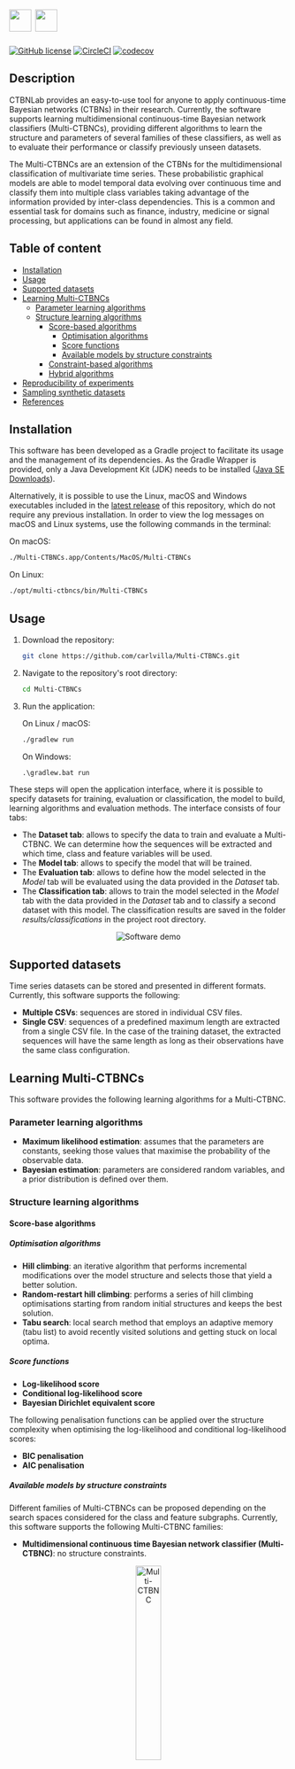 # <img src="./imgs/logo_ctbnlab.png" height="40"> <a href="http://cig.fi.upm.es"> <img src="./imgs/logo_CIG.png" height="40"> </a>
[![GitHub license](https://img.shields.io/badge/license-MIT-blue.svg)](https://github.com/carlvilla/Multi-CTBNCs_private/blob/master/LICENSE) [![CircleCI](https://dl.circleci.com/status-badge/img/gh/carlvilla/Multi-CTBNCs/tree/master.svg?style=svg)](https://dl.circleci.com/status-badge/redirect/gh/carlvilla/Multi-CTBNCs/tree/master) [![codecov](https://codecov.io/gh/carlvilla/Multi-CTBNCs/branch/master/graph/badge.svg?token=AUSYPO6JYQ)](https://codecov.io/gh/carlvilla/Multi-CTBNCs)

## Description

CTBNLab provides an easy-to-use tool for anyone to apply continuous-time Bayesian networks (CTBNs) in their research. Currently, the software supports learning multidimensional continuous-time Bayesian network classifiers (Multi-CTBNCs), providing different algorithms to learn the structure and parameters of several families of these classifiers, as well as to evaluate their performance or classify previously unseen datasets.

The Multi-CTBNCs are an extension of the CTBNs for the multidimensional classification of multivariate time series. These probabilistic graphical models are able to model temporal data evolving over continuous time and classify them into multiple class variables taking advantage of the information provided by inter-class dependencies. This is a common and essential task for domains such as finance, industry, medicine or signal processing, but applications can be found in almost any field.

## Table of content

- [Installation](#installation)
- [Usage](#usage)
- [Supported datasets](#supported-datasets)
- [Learning Multi-CTBNCs](#learning-multi-ctbncs)
    - [Parameter learning algorithms](#parameter-learning-algorithms)
    - [Structure learning algorithms](#structure-learning-algorithms)
        - [Score-based algorithms](score-based-algorithms)
            - [Optimisation algorithms](#optimisation-algorithms)
            - [Score functions](#score-functions)
            - [Available models by structure constraints](#available-models-by-structure-constraints)
        - [Constraint-based algorithms](#constraint-based-algorithms)
        - [Hybrid algorithms](hybrid-algorithms)
- [Reproducibility of experiments](#reproducibility-of-experiments)
- [Sampling synthetic datasets](#sampling-synthetic-datasets)
- [References](#references)

## Installation
This software has been developed as a Gradle project to facilitate its usage and the management of its dependencies. As the Gradle Wrapper is provided, only a Java Development Kit (JDK) needs to be installed ([Java SE Downloads](https://www.oracle.com/java/technologies/javase-downloads.html)).

Alternatively, it is possible to use the Linux, macOS and Windows executables included in the [latest release](https://github.com/carlvilla/Multi-CTBNCs/releases/latest) of this repository, which do not require any previous installation. In order to view the log messages on macOS and Linux systems, use the following commands in the terminal:

On macOS:
```sh
./Multi-CTBNCs.app/Contents/MacOS/Multi-CTBNCs
```
On Linux:
```bat
./opt/multi-ctbncs/bin/Multi-CTBNCs
```

## Usage

1. Download the repository:

    ```sh
    git clone https://github.com/carlvilla/Multi-CTBNCs.git
    ```
  
2. Navigate to the repository's root directory:

    ```sh
    cd Multi-CTBNCs
    ```

3. Run the application:

      On Linux / macOS:
      ```sh
      ./gradlew run
      ```
      On Windows:
      ```bat
      .\gradlew.bat run
      ```
  

These steps will open the application interface, where it is possible to specify datasets for training, evaluation or classification, the model to build, learning algorithms and evaluation methods. The interface consists of four tabs:

* The **Dataset tab**: allows to specify the data to train and evaluate a Multi-CTBNC. We can determine how the sequences will be extracted and which time, class and feature variables will be used.
* The **Model tab**: allows to specify the model that will be trained. 
* The **Evaluation tab**: allows to define how the model selected in the *Model* tab will be evaluated using the data provided in the *Dataset* tab.
* The **Classification tab**: allows to train the model selected in the *Model* tab with the data provided in the *Dataset* tab and to classify a second dataset with this model. The classification results are saved in the folder *results/classifications* in the project root directory.

<p align="center"><img src="./imgs/demo.gif" alt="Software demo" /></p>

## Supported datasets
Time series datasets can be stored and presented in different formats. Currently, this software supports the following:

* **Multiple CSVs**: sequences are stored in individual CSV files.
* **Single CSV**: sequences of a predefined maximum length are extracted from a single CSV file. In the case of the training dataset, the extracted sequences will have the same length as long as their observations have the same class configuration.

## Learning Multi-CTBNCs
This software provides the following learning algorithms for a Multi-CTBNC.
### Parameter learning algorithms
* **Maximum likelihood estimation**: assumes that the parameters are constants, seeking those values that maximise the probability of the observable data.
* **Bayesian estimation**: parameters are considered random variables, and a prior distribution is defined over them.

### Structure learning algorithms

#### Score-base algorithms

##### Optimisation algorithms
* **Hill climbing**: an iterative algorithm that performs incremental modifications over the model structure and selects those that yield a better solution.
* **Random-restart hill climbing**: performs a series of hill climbing optimisations starting from random initial structures and keeps the best solution.
* **Tabu search**: local search method that employs an adaptive memory (tabu list) to avoid recently visited solutions and getting stuck on local optima.

##### Score functions
* **Log-likelihood score**
* **Conditional log-likelihood score**
* **Bayesian Dirichlet equivalent score**

The following penalisation functions can be applied over the structure complexity when optimising the log-likelihood and conditional log-likelihood scores:

* **BIC penalisation**
* **AIC penalisation**

##### Available models by structure constraints

Different families of Multi-CTBNCs can be proposed depending on the search spaces considered for the class and feature subgraphs. Currently, this software supports the following Multi-CTBNC families:

* **Multidimensional continuous time Bayesian network classifier (Multi-CTBNC)**: no structure constraints.

<p align="center"> <img src="./imgs/Multi-CTBNC.png" width="30%" style="border-radius: 3%;" alt="Multi-CTBNC"/> </p>

* **Multidimensional continuous time naive Bayes classifier (Multi-CTNBC)**: assumes conditional independence between features given the class variables and independence between the latter. The model is formed by a complete bridge subgraph, so each class variable is the parent of all features.

<p align="center"> <img src="./imgs/Multi-CTNBC.png" width="30%" style="border-radius: 3%;" alt="Multi-CTNBC"/> </p>

* **DAG-maxK multidimensional continuous time Bayesian network classifier (DAG-maxK Multi-CTBNC)**: feature nodes have at most k parents (excluding class variables).

<p align="center"> <img src="./imgs/DAG-maxK_Multi-CTBNC.png" width="30%" style="border-radius: 3%;" alt="DAG-maxK Multi-CTBNC"/> </p>

* **Empty-digraph multidimensional continuous time Bayesian network classifier (Empty-digraph Multi-CTBNC)**: dependencies between class variables are ignored.

<p align="center"> <img src="./imgs/Empty-digraph_Multi-CTBNC.png" width="30%" style="border-radius: 3%;" alt="Empty-digraph Multi-CTBNC"/> </p>

* **Empty-maxK multidimensional continuous time Bayesian network classifier (Empty-maxK Multi-CTBNC)**: feature nodes have at most k parents (excluding class variables), and dependencies between class variables are ignored.

<p align="center"> <img src="./imgs/Empty-maxK_Multi-CTBNC.png" width="30%" style="border-radius: 3%;" alt="Empty-maxK Multi-CTBNC"/> </p>

#### Constraint-based algorithms
* **Continuous-time PC**: adapts the classical PC algorithm to reconstruct the structure of CTBNs by performing conditional independence tests.
* **Markov blanket-based continuous-time PC**: extension of the continuous-time PC algorithm that seeks to evaluate only those relevant dependencies for the Markov blanket (parents, children and spouses) of class variables.
* **Online Markov blanket-based continuous-time PC**:  extended version of the Markov blanket-based continuous-time PC algorithm designed for dynamic learning of Multi-CTBNCs in data streams. It locally updates the structure of a Multi-CTBNC when concept drifts are detected in its nodes.

#### Hybrid algorithms
* **Hybrid algorithm**: algorithm that combines the frameworks of constraint- and score-based algorithms into a restriction phase where conditional independence tests find an initial structure and a maximisation phase that refines it.

## Reproducibility of experiments

Datasets used in the article [[1]](#1) can be found at this [link](https://drive.upm.es/s/hP7HYYub39knhvl). Updated datasets used in Chapter 5 of my dissertation can be dowloaded from [link](https://drive.upm.es/s/Hwmv4pHI0omOh2K). The following Gradle tasks perform the experiments of this article if the *dataset* folder is placed in the root directory of this project:

* **emptyDigraphMultiCTBNC** - Compares the performance of CTBNCs and an empty-digraph Multi-CTBNC on the synthetic datasets when learnt with the Bayesian Dirichlet equivalent score.
* **energyBDe** - Compares the performance of max1 CTBNCs and a DAG-max1 Multi-CTBNC on the energy dataset when learnt with the Bayesian Dirichlet equivalent score.
* **energyBIC** - Compares the performance of max1 CTBNCs and a DAG-max1 Multi-CTBNC on the energy dataset when learnt with the BIC-penalised log-likelihood score.
* **runAllExperimentsVillaBlancoEtAl2021** - Runs all the experiments with the synthetic and energy datasets from [[1]](#1).
* **syntheticBDe** - Compares the performance of CTBNCs and a Multi-CTBNC on the synthetic experiments when learnt with the Bayesian Dirichlet equivalent score.
* **syntheticCLL** - Compares the performance of CTBNCs and a Multi-CTBNC when learnt with the conditional log-likelihood score penalised with BIC.
* **syntheticLL** - Compares the performance of CTBNCs and a Multi-CTBNC when learnt with the log-likelihood score penalised with BIC.

The synthetic datasets used for the experiments of article [[3]](#3) can be downloaded from [link](https://drive.upm.es/s/ajygY8utGvN1KkK). The BHPS dataset (see [[4]](#4)) can be obtained from [link](https://beta.ukdataservice.ac.uk/datacatalogue/studies/study?id=5151). The following Gradle tasks perform the experiments of this article if the *dataset* folder is placed in the root directory of this project:

* **britishHouseholdPanelSurvey** - Experiments to evaluate the performance of the structure learning algorithms on a real-world dataset (see [[4]](#4)).
* **highDimensionality** - Experiments to evaluate the difference in learning time of the algorithms when the dimensionality of the datasets increases significantly.
* **increaseFeatureStates10Duration** - Experiments to evaluate the influence of the cardinality of feature variables on the performance of algorithms when sequences have a duration of 10 time units.
* **increaseFeatureStates20Duration** - Experiments to evaluate the influence of the cardinality of feature variables on the performance of algorithms when sequences have a duration of 20 time units.
* **mainExperiments** - Comprehensive experiments over randomly generated datasets using a different number of class and feature variables, cardinalities and density of the structures.
* **noisyData** - Experiments to evaluate the influence of noise on the performance of the structure learning algorithms.
* **runAllSyntheticExperimentsVillaBlancoEtAl2022** - Runs all the experiments from [[3]](#3).

The synthetic datasets used for experiments conducted in Chapter 8 of my dissertation can be downloaded from [link](http://138.100.13.116:8080/s/rAHhG7nBo4aHn2W). The following Gradle tasks conduct all the experiments of the chapter if the datasets are placed in a *dataset* folder in the root directory of this project:

* **runAllExperimentsDataStreams** - evaluates the performance of Multi-CTBNCs across a range of data stream scenarios. This includes scenarios with stationary, gradual and abrupt concept drifts, and different update strategies (no update, local update, and global update).
* **runAllExperimentsFeatureStreams** - evaluates the performance of Multi-CTBNCs when processing feature streams with different numbers of features, ranging from 25 to 125. It studies different training setups, including batch training and model retraining, both with and without the integration of an online feature subset selection algorithm.

The tasks can be executed with the following command:

On Linux / macOS:
```sh
./gradlew <task>
```
On Windows:
```bat
gradlew.bat <task>
```

Excel files with the results of the experiments will be saved in the folder *results/experiments* in the project root directory.

## Sampling synthetic datasets

This software provides the tools to sample discrete state multivariate time series datasets with multiple class variables. Datasets can be generated with the following command:
```sh
./gradlew sampleDatasets --args="<number datasets to sample> <number sequences> <duration sequences> <number feature variables> <cardinality feature variables> <number class variables> <cardinality feature variables> <probability arc in class subgraph> <probability arc in bridge subgraph> <probability arc in feature subgraph> <maximum number of feature variables that can be parents of others> <true to add > <true to generate four datasets with different levels of noise> <destination path datasets> <adjacency matrix (optional, arguments 7 to 11 are ignored if used)>."
```

The following example generates five datasets with 5000 sequences of 20 time units. The datasets contain 20 feature variables with six states and four class variables with three states, and different structures are randomly generated for each dataset using densities of 30% for the class subgraph and 10% for the feature and bridge subgraphs. In addition, feature variables are restricted to a maximum of three other feature variables as parents. The resulting datasets are saved in the directory *datasets/example_dataset*.
```sh
./gradlew sampleDatasets --args="5 5000 20 10 6 5 3 0.3 0.1 0.1 3 true false datasets/example_dataset"
```

As for the next example, the adjacency matrix to be used is specified:
```sh
./gradlew sampleDatasets --args="1 10000 30 3 4 3 3 0 0 0 0 false false datasets/example_dataset false,true,false,false,false,false//false,false,true,false,false,false//false,true,false,false,false,false//true,true,false,false,true,false//false,true,false,false,false,true//false,true,true,false,false,false"
```

In order to generate the datasets used in the articles [[1]](#1) and [[3]](#3), the following predefined tasks can be employed:

* **sampleDatasetsVillaBlancoEtAl2021** - Samples all the datasets used in the article [[1]](#1).
* **sampleDatasetsVillaBlancoEtAl2023** - Samples all the datasets used in the article [[3]](#3).

Datasets are saved in the *dataset* folder in the root directory of this project.

## References

<a id="1">[1]</a> 
C. Villa-Blanco, P. Larrañaga, and C. Bielza. Multidimensional continuous time Bayesian network classifiers. <em>International Journal of Intelligent Systems</em>, 36(12):7839–7866, 2021. doi:[10.1002/int.22611](https://doi.org/10.1002/int.22611).

<a id="2">[2]</a>
C. Villa-Blanco, A. Bregoli, C. Bielza, P. Larrañaga, and F. Stella. Structure learning algorithms for multidimensional continuous-time Bayesian network classifiers. In <em>Proceedings of The 11th International Conference on Probabilistic Graphical Models</em>, volume 186, pages 313–324. 2022.

<a id="3">[3]</a>
C. Villa-Blanco, A. Bregoli, C. Bielza, P. Larrañaga, and F. Stella. Constraint-based and hybrid structure learning of multidimensional continuous-time Bayesian network classifiers. <em>International Journal of Approximate Reasoning</em>, 159:108945, 2023. doi:[10.1016/j.ijar.2023.108945](https://doi.org/10.1016/j.ijar.2023.108945).

<a id="4">[4]</a>
University of Essex, Institute for Social and Economic Research. British household panel survey: Waves 1-18, 1991-2009. [data collection]. 8th edition. 2018. doi:[10.5255/UKDA-SN-5151-2](https://doi.org/10.5255/UKDA-SN-5151-2).
